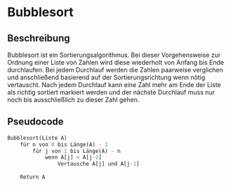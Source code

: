 # Bubblesort
## Beschreibung

Bubblesort ist ein Sortierungsalgorithmus. Bei dieser Vorgehensweise zur Ordnung einer Liste von Zahlen wird diese wiederholt von Anfang bis Ende durchlaufen. Bei jedem Durchlauf werden die Zahlen paarweise verglichen und anschließend basierend auf der Sortierungsrichtung wenn nötig vertauscht. Nach jedem Durchlauf kann eine Zahl mehr am Ende der Liste als richtig sortiert markiert werden und der nächste Durchlauf muss nur noch bis ausschließlich zu dieser Zahl gehen.

## Pseudocode

```python
Bubblesort(Liste A)
    für n von 0 bis Länge(A) - 1
        für j von 1 bis Länge(A) - n
            wenn A[j] < A[j-1]
                Vertausche A[j] und A[j-1]
    
    Return A
```

